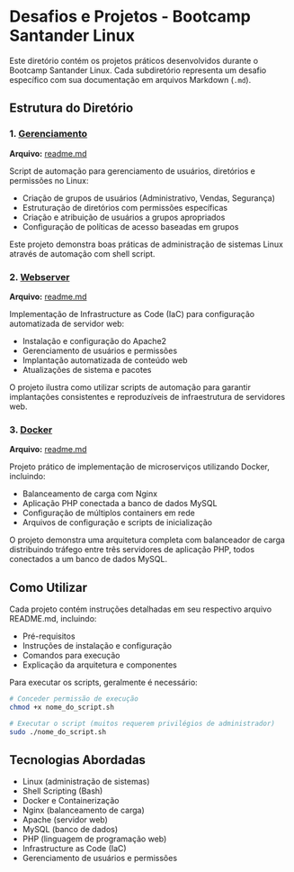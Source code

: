 # Desafios e Projetos - Bootcamp Santander Linux

Este diretório contém os projetos práticos desenvolvidos durante o Bootcamp Santander Linux. Cada subdiretório representa um desafio específico com sua documentação em arquivos Markdown (`.md`).

## Estrutura do Diretório


### 1. [Gerenciamento](./desafios_projetos/gerenciamento/)
**Arquivo:** [readme.md](./desafios_projetos/gerenciamento/readme.md)

Script de automação para gerenciamento de usuários, diretórios e permissões no Linux:
- Criação de grupos de usuários (Administrativo, Vendas, Segurança)
- Estruturação de diretórios com permissões específicas
- Criação e atribuição de usuários a grupos apropriados
- Configuração de políticas de acesso baseadas em grupos

Este projeto demonstra boas práticas de administração de sistemas Linux através de automação com shell script.

### 2. [Webserver](./desafios_projetos/webserver/)
**Arquivo:** [readme.md](./desafios_projetos/webserver/readme.md)

Implementação de Infrastructure as Code (IaC) para configuração automatizada de servidor web:
- Instalação e configuração do Apache2
- Gerenciamento de usuários e permissões
- Implantação automatizada de conteúdo web
- Atualizações de sistema e pacotes

O projeto ilustra como utilizar scripts de automação para garantir implantações consistentes e reproduzíveis de infraestrutura de servidores web.

### 3. [Docker](./desafios_projetos/docker/)
**Arquivo:** [readme.md](./desafios_projetos/docker/readme.md)

Projeto prático de implementação de microserviços utilizando Docker, incluindo:
- Balanceamento de carga com Nginx
- Aplicação PHP conectada a banco de dados MySQL
- Configuração de múltiplos containers em rede
- Arquivos de configuração e scripts de inicialização

O projeto demonstra uma arquitetura completa com balanceador de carga distribuindo tráfego entre três servidores de aplicação PHP, todos conectados a um banco de dados MySQL.
## Como Utilizar

Cada projeto contém instruções detalhadas em seu respectivo arquivo README.md, incluindo:
- Pré-requisitos
- Instruções de instalação e configuração
- Comandos para execução
- Explicação da arquitetura e componentes

Para executar os scripts, geralmente é necessário:

```bash
# Conceder permissão de execução
chmod +x nome_do_script.sh

# Executar o script (muitos requerem privilégios de administrador)
sudo ./nome_do_script.sh
```

## Tecnologias Abordadas

- Linux (administração de sistemas)
- Shell Scripting (Bash)
- Docker e Containerização
- Nginx (balanceamento de carga)
- Apache (servidor web)
- MySQL (banco de dados)
- PHP (linguagem de programação web)
- Infrastructure as Code (IaC)
- Gerenciamento de usuários e permissões